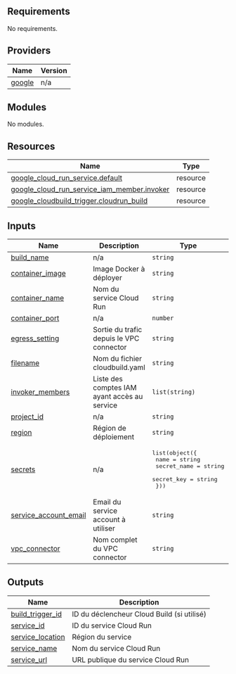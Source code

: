 <!-- BEGIN_TF_DOCS -->
## Requirements

No requirements.

## Providers

| Name | Version |
|------|---------|
| <a name="provider_google"></a> [google](#provider\_google) | n/a |

## Modules

No modules.

## Resources

| Name | Type |
|------|------|
| [google_cloud_run_service.default](https://registry.terraform.io/providers/hashicorp/google/latest/docs/resources/cloud_run_service) | resource |
| [google_cloud_run_service_iam_member.invoker](https://registry.terraform.io/providers/hashicorp/google/latest/docs/resources/cloud_run_service_iam_member) | resource |
| [google_cloudbuild_trigger.cloudrun_build](https://registry.terraform.io/providers/hashicorp/google/latest/docs/resources/cloudbuild_trigger) | resource |

## Inputs

| Name | Description | Type | Default | Required |
|------|-------------|------|---------|:--------:|
| <a name="input_build_name"></a> [build\_name](#input\_build\_name) | n/a | `string` | n/a | yes |
| <a name="input_container_image"></a> [container\_image](#input\_container\_image) | Image Docker à déployer | `string` | n/a | yes |
| <a name="input_container_name"></a> [container\_name](#input\_container\_name) | Nom du service Cloud Run | `string` | n/a | yes |
| <a name="input_container_port"></a> [container\_port](#input\_container\_port) | n/a | `number` | `8080` | no |
| <a name="input_egress_setting"></a> [egress\_setting](#input\_egress\_setting) | Sortie du trafic depuis le VPC connector | `string` | `"ALL_TRAFFIC"` | no |
| <a name="input_filename"></a> [filename](#input\_filename) | Nom du fichier cloudbuild.yaml | `string` | n/a | yes |
| <a name="input_invoker_members"></a> [invoker\_members](#input\_invoker\_members) | Liste des comptes IAM ayant accès au service | `list(string)` | <pre>[<br/>  "allUsers"<br/>]</pre> | no |
| <a name="input_project_id"></a> [project\_id](#input\_project\_id) | n/a | `string` | n/a | yes |
| <a name="input_region"></a> [region](#input\_region) | Région de déploiement | `string` | n/a | yes |
| <a name="input_secrets"></a> [secrets](#input\_secrets) | n/a | <pre>list(object({<br/>    name        = string<br/>    secret_name = string<br/>    secret_key  = string<br/>  }))</pre> | `null` | no |
| <a name="input_service_account_email"></a> [service\_account\_email](#input\_service\_account\_email) | Email du service account à utiliser | `string` | n/a | yes |
| <a name="input_vpc_connector"></a> [vpc\_connector](#input\_vpc\_connector) | Nom complet du VPC connector | `string` | `null` | no |

## Outputs

| Name | Description |
|------|-------------|
| <a name="output_build_trigger_id"></a> [build\_trigger\_id](#output\_build\_trigger\_id) | ID du déclencheur Cloud Build (si utilisé) |
| <a name="output_service_id"></a> [service\_id](#output\_service\_id) | ID du service Cloud Run |
| <a name="output_service_location"></a> [service\_location](#output\_service\_location) | Région du service |
| <a name="output_service_name"></a> [service\_name](#output\_service\_name) | Nom du service Cloud Run |
| <a name="output_service_url"></a> [service\_url](#output\_service\_url) | URL publique du service Cloud Run |
<!-- END_TF_DOCS -->